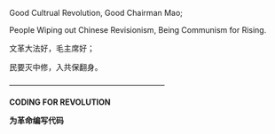 Good Cultrual Revolution, Good Chairman Mao;

People Wiping out Chinese Revisionism, Being Communism for Rising.

文革大法好，毛主席好；

民要灭中修，入共保翻身。

————————————————————

__CODING FOR REVOLUTION__

__为革命编写代码__
